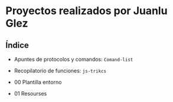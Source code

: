 # Proyectos realizados por Juanlu Glez

## Índice

* Apuntes de protocolos y comandos: `Comand-list`
* Recopilatorio de funciones: `js-trikcs`

* 00 Plantilla entorno
* 01 Resourses


